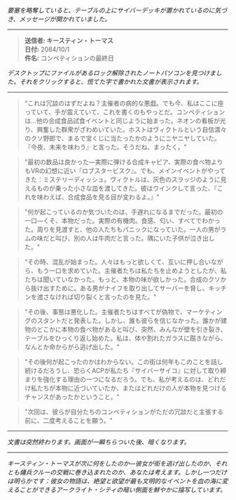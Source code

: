 _要塞を略奪していると、テーブルの上にサイバーデッキが置かれているのに気づき、メッセージが開かれていました。_

---

> **送信者: キースティン・トーマス**  
> **日付:** 2084/10/1  
> **件名:** コンペティションの最終日

_デスクトップにファイルがあるロック解除されたノートパソコンを見つけました。それをクリックすると、慌てた字で書かれた文書が表示されます。_

---

> "これは冗談のはずだよね？主催者の病的な悪戯。でも今、私はここに座っていて、手が震えていて、これを書くのもやっとだ。コンペティションは…他の合成食品試食イベントと同じように始まった。ネオンの看板が光り、興奮した群衆がざわめいていた。ホストはヴィクトルという自信満々のクソ野郎で、まるで宝くじに当たったかのようにニヤニヤしていた。『今夜、未来を味わう』と言った。そうだね、まったく。"

> "最初の数品は良かった—実際に弾ける合成キャビア、実際の食べ物よりもVRの幻想に近い『ロブスタービスク』。でも、メインイベントがやってきた：ミステリーディッシュ。ヴィクトルは、灰色のスラッジのように見えるものが乗った小さな皿を渡してきた。彼はウインクして言った、『これを味わえば、合成食品を見る目が変わるよ。』"

> "何が起こっているのか気づいたのは、手遅れになるまでだった。最初の一口—くそ、本物だった。実際の有機肉。食感、匂い、すべてでわかった。周りを見渡すと、他の人たちもパニックになっていた。一人の男がラムの味だと叫び、別の人は牛肉だと言った。隅にいた子供が泣き出した。"

> "その時、混乱が始まった。人々はもっと欲しくて、互いに押し合いながら、もう一口を求めていた。主催者たちは私たちを止めようとしたが、私たちは聞いていなかった。もっと、本物の味が欲しかった。合成のクソから抜け出すために。ある男がナイフを取り出してサーバーを脅し、キッチンを渡さなければ切り裂くと言ったのを見た。"

> "その後、事態は悪化した。主催者たちはすべてが偽物で、マーケティングのスタントだと発表した。しかし、誰も彼らを信じなかった。誰かが建物のどこかに本物の食べ物があると叫び、突然、みんなが壁を引き裂き、テーブルをひっくり返し始めた。私は、体や割れたガラスに躓きながら、なんとか命からがら逃げ出した。"

> "その後何が起こったのかはわからない。この街は何年もこのことを話し続けるだろうし、恐らくACPが私たち『サイバーサイコ』に対して取り締まりを強化する理由の一つになるだろう。でも、私が考えるのは、どれだけ私たちが本物に近づいていたか、またはどれだけの人が本物を見つけるチャンスがあったかということ。"

> "次回は、彼らが自分たちのコンペティションがただの冗談だと主張する前に、二度考えることを願う。"

---

_文書は突然終わります。画面が一瞬ちらついた後、暗くなります。_

---

_キースティン・トーマスが次に何をしたのか—彼女が街を逃げ出したのか、それとも傭兵クルーの交戦に巻き込まれたのか、あなたは考えます。しかし一つだけは明らかです：彼女の物語は、絶望と欲望が最も文明的なイベントを血の海に変えることができるアークライト・シティの暗い側面を鮮やかに描写しています。_
